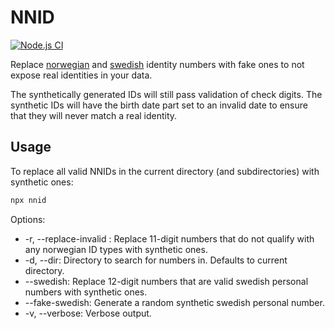 # NNID

[![Node.js CI](https://github.com/sskogen/nnid/actions/workflows/node.js.yml/badge.svg?branch=main)](https://github.com/sskogen/nnid/actions/workflows/node.js.yml)

Replace [norwegian](https://no.wikipedia.org/wiki/F%C3%B8dselsnummer) and [swedish](https://en.wikipedia.org/wiki/Personal_identity_number_(Sweden)) identity numbers with fake ones to not expose real identities in your data. 

The synthetically generated IDs will still pass validation of check digits. The synthetic
IDs will have the birth date part set to an invalid date to ensure that they will never match a real identity. 

## Usage
To replace all valid NNIDs in the current directory (and subdirectories) with synthetic ones:
```bash
npx nnid
```

Options:

* -r, --replace-invalid : Replace 11-digit numbers that do not qualify with any norwegian ID types with synthetic ones.
* -d, --dir: Directory to search for numbers in. Defaults to current directory.
* --swedish: Replace 12-digit numbers that are valid swedish personal numbers with synthetic ones.
* --fake-swedish: Generate a random synthetic swedish personal number.
* -v, --verbose: Verbose output.
